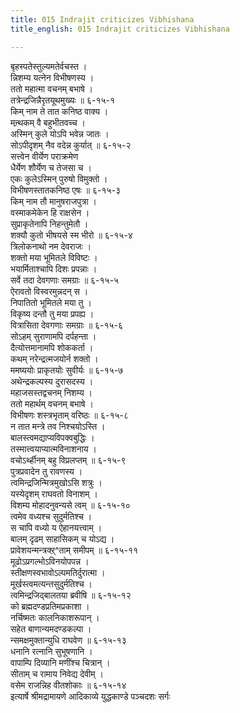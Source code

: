 ```yaml
---
title: 015 Indrajit criticizes Vibhishana
title_english: 015 Indrajit criticizes Vibhishana

---
```

बृहस्पतेस्तुल्यमतेर्वचस्त ।  
न्निशम्य यत्नेन विभीषणस्य ।  
ततो महात्मा वचनम् बभाषे ।  
तत्रेन्द्रजिन्नैरृतयूथमुख्यः ॥ ६-१५-१  
किम् नाम ते तात कनिष्ठ वाक्य ।  
मन्र्थकम् वै बहुभीतवच्च ।  
अस्मिन् कुले योऽपि भवेन्न जातः ।  
सोऽपीदृशम् नैव वदेन्न कुर्यात् ॥ ६-१५-२  
सत्त्वेन वीर्येण पराक्रमेण  
धैर्येण शौर्येण च तेजसा च ।  
एकः कुलेऽस्मिन् पुरुषो विमुक्तो ।  
विभीषणस्तातकनिष्ठ एषः ॥ ६-१५-३  
किम् नाम तौ मानुषराजपुत्रा ।  
वस्माकमेकेन हि राक्षसेन ।  
सुप्राकृतेनापि निहन्तुमेतौ ।  
शक्यौ कुतो भीषयसे स्म भीरो ॥ ६-१५-४  
त्रिलोकनाथो नम देवराजः ।  
शक्तो मया भूमितले विविष्टः ।  
भयार्मिताश्चापि दिशः प्रपन्नाः ।  
सर्वे तदा देवगणाः समग्राः ॥ ६-१५-५  
ऐरावतो विस्वरमुन्नदन् स ।  
निपातितो भूमितले मया तु ।  
विकृष्य दन्तौ तु मया प्रपह्य ।  
वित्रासिता देवगणाः समग्राः ॥ ६-१५-६  
सोऽहम् सुराणामपि दर्पहन्ता ।  
दैत्योत्तमानामपि शोककर्ता ।  
कथम् नरेन्द्रत्मजयोर्न शक्तो ।  
ममष्ययोः प्राकृतयोः सुवीर्यः ॥ ६-१५-७  
अथेन्द्रकल्पस्य दुरासदस्य ।  
महाजसस्तद्वचनम् निशम्य ।  
ततो महार्थम् वचनम् बभाषे ।  
विभीषणः शस्त्रभृताम् वरिष्ठः ॥ ६-१५-८  
न तात मन्त्रे तव निश्चयोऽस्ति ।  
बालस्त्वमद्याप्यविपक्वबुद्धिः ।  
तस्मात्त्वयाप्यात्मविनाशनाय ।  
वचोऽर्थ्हीनम् बहु विप्रलप्तम् ॥ ६-१५-९  
पुत्रप्रवादेन तु रावणस्य ।  
त्वमिन्द्रजिन्मित्रमुखोऽसि शत्रुः ।  
यस्येदृशम् राघवतो विनाशम् ।  
विशम्य मोहादनुवन्यसे त्वम् ॥ ६-१५-१०  
त्वमेव वध्यश्च सुदुर्मतिश्च ।  
स चापि वध्यो य ऐहानयत्त्वाम् ।  
बालम् दृढम् साहासिकम् च योऽद्य ।  
प्रावेशयन्मन्त्रक्ऱ्^ताम् समीपम् ॥ ६-१५-११  
मूढोऽप्रगल्भोऽविनयोपपन्न ।  
स्तीक्षणस्वभावोऽल्पमतिर्दुरात्मा ।  
मूर्खस्त्वमत्यन्तसुदुर्मतिश्च ।  
त्वमिन्द्रजिद्बालतया ब्रवीषि ॥ ६-१५-१२  
को ब्रह्मदण्डप्रतिमप्रकाशा ।  
नर्चिष्मतः कालनिकाशरूपान् ।  
सहेत बाणान्यमदण्डकल्पा ।  
न्समक्षमुक्तान्युधि राघवेण ॥ ६-१५-१३  
धनानि रत्नानि सुभूषणानि ।  
वापाम्पि दिव्यानि मणींश्च चित्रान् ।  
सीताम् च रामाय निवेद्य देवीम् ।  
वसेम राजन्निह वीतशोकाः ॥ ६-१५-१४  
इत्यार्षे श्रीमद्रामायणे आदिकाव्ये युद्धकाण्डे पञ्चदशः सर्गः